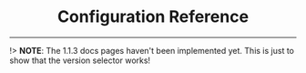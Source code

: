 <h1 align="center">Configuration Reference</h1>

---

!> **NOTE**: The 1.1.3 docs pages haven't been implemented yet. This is just to show that the version selector works!
